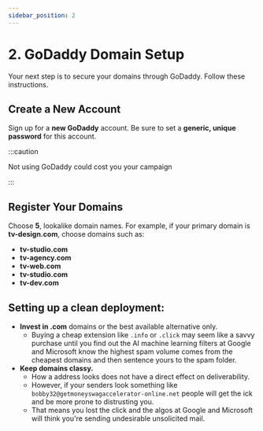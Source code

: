 ```yaml
---
sidebar_position: 2
---
```

# 2. GoDaddy Domain Setup

Your next step is to secure your domains through GoDaddy. Follow these instructions.

## Create a New Account

Sign up for a **new GoDaddy** account. Be sure to set a **generic, unique password** for this account. 


:::caution

Not using GoDaddy could cost you your campaign

:::

## Register Your Domains

Choose **5**, lookalike domain names. For example, if your primary domain is **tv-design.com**, choose domains such as:

* **tv-studio.com**
* **tv-agency.com**
* **tv-web.com**
* **tv-studio.com**
* **tv-dev.com**

## Setting up a clean deployment:

* **Invest in .com** domains or the best available alternative only.
  * Buying a cheap extension like `.info` or `.click` may seem like a savvy purchase until you find out the AI machine learning filters at Google and Microsoft know the highest spam volume comes from the cheapest domains and then sentence yours to the spam folder.
* **Keep domains classy.**
  * How a address looks does not have a direct effect on deliverability.
  * However, if your senders look something like `bobby32@getmoneyswagaccelerator-online.net` people will get the ick and be more prone to distrusting you.
  * That means you lost the click and the algos at Google and Microsoft will think you're sending undesirable unsolicited mail.
